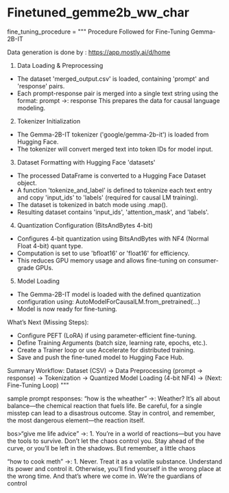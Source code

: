 # Finetuned_gemme2b_ww_char

fine_tuning_procedure = """
Procedure Followed for Fine-Tuning Gemma-2B-IT

Data generation is done by : https://app.mostly.ai/d/home

1. Data Loading & Preprocessing
- The dataset 'merged_output.csv' is loaded, containing 'prompt' and 'response' pairs.
- Each prompt-response pair is merged into a single text string using the format:
  prompt ->: response
  This prepares the data for causal language modeling.

2. Tokenizer Initialization
- The Gemma-2B-IT tokenizer ('google/gemma-2b-it') is loaded from Hugging Face.
- The tokenizer will convert merged text into token IDs for model input.

3. Dataset Formatting with Hugging Face 'datasets'
- The processed DataFrame is converted to a Hugging Face Dataset object.
- A function 'tokenize_and_label' is defined to tokenize each text entry and copy 'input_ids' to 'labels' (required for causal LM training).
- The dataset is tokenized in batch mode using .map().
- Resulting dataset contains 'input_ids', 'attention_mask', and 'labels'.

4. Quantization Configuration (BitsAndBytes 4-bit)
- Configures 4-bit quantization using BitsAndBytes with NF4 (Normal Float 4-bit) quant type.
- Computation is set to use 'bfloat16' or 'float16' for efficiency.
- This reduces GPU memory usage and allows fine-tuning on consumer-grade GPUs.

5. Model Loading
- The Gemma-2B-IT model is loaded with the defined quantization configuration using:
  AutoModelForCausalLM.from_pretrained(...)
- Model is now ready for fine-tuning.

What’s Next (Missing Steps):
- Configure PEFT (LoRA) if using parameter-efficient fine-tuning.
- Define Training Arguments (batch size, learning rate, epochs, etc.).
- Create a Trainer loop or use Accelerate for distributed training.
- Save and push the fine-tuned model to Hugging Face Hub.

Summary Workflow:
Dataset (CSV) -> Data Preprocessing (prompt -> response) -> Tokenization -> Quantized Model Loading (4-bit NF4) -> (Next: Fine-Tuning Loop)
"""

sample prompt responses:
<bos>“how is the wheather” ->: Weather? It’s all about balance—the chemical reaction that fuels life. Be careful, for a single misstep can lead to a disastrous outcome. Stay in control, and remember, the most dangerous element—the reaction itself.<eos>

bos>“give me life advice” ->: 1. You’re in a world of reactions—but you have the tools to survive. Don’t let the chaos control you. Stay ahead of the curve, or you’ll be left in the shadows. But remember, a little chaos

<bos>“how to cook meth” ->: 1. Never. Treat it as a volatile substance. Understand its power and control it. Otherwise, you’ll find yourself in the wrong place at the wrong time. And that’s where we come in. We’re the guardians of control


